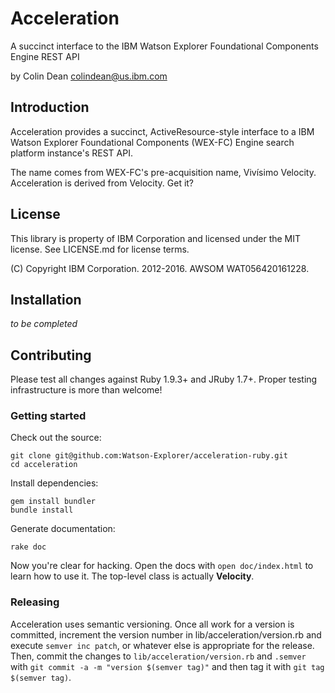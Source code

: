 Acceleration
============

A succinct interface to the IBM Watson Explorer Foundational Components Engine REST API

by Colin Dean <colindean@us.ibm.com>

Introduction
------------

Acceleration provides a succinct, ActiveResource-style interface to a IBM Watson Explorer Foundational Components (WEX-FC) Engine search platform instance's REST API.

The name comes from WEX-FC's pre-acquisition name, Vivísimo Velocity. Acceleration is derived from Velocity. Get it?

License
-------

This library is property of IBM Corporation and licensed under the MIT license.
See LICENSE.md for license terms.

(C) Copyright IBM Corporation. 2012-2016. AWSOM WAT056420161228.

Installation
------------

_to be completed_

Contributing
------------

Please test all changes against Ruby 1.9.3+ and JRuby 1.7+. Proper testing
infrastructure is more than welcome!

### Getting started

Check out the source:

    git clone git@github.com:Watson-Explorer/acceleration-ruby.git
    cd acceleration

Install dependencies:

    gem install bundler
    bundle install

Generate documentation:

    rake doc

Now you're clear for hacking. Open the docs with `open doc/index.html` to learn
how to use it. The top-level class is actually **Velocity**.

### Releasing

Acceleration uses semantic versioning. Once all work for a version is
committed, increment the version number in lib/acceleration/version.rb and
execute `semver inc patch`, or whatever else is appropriate for the release.
Then, commit the changes to `lib/acceleration/version.rb` and `.semver` with
`git commit -a -m "version $(semver tag)"` and then tag it with `git tag
$(semver tag)`.
